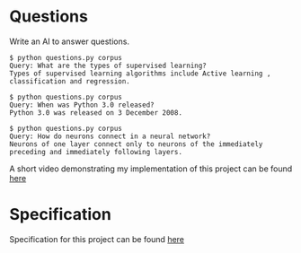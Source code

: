 # Questions

Write an AI to answer questions.

    $ python questions.py corpus
    Query: What are the types of supervised learning?
    Types of supervised learning algorithms include Active learning , classification and regression.

    $ python questions.py corpus
    Query: When was Python 3.0 released?
    Python 3.0 was released on 3 December 2008.

    $ python questions.py corpus
    Query: How do neurons connect in a neural network?
    Neurons of one layer connect only to neurons of the immediately preceding and immediately following layers.


A short video demonstrating my implementation of this project can be found [here](https://youtu.be/u1nSph6gaUY)

# Specification

Specification for this project can be found [here](https://cs50.harvard.edu/ai/2020/projects/6/questions/#specification)
